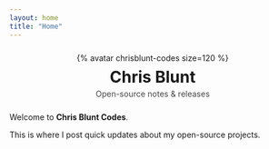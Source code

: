 ```yaml
---
layout: home
title: "Home"
---
```


<div style="text-align:center; margin: 1.5rem 0;">
  {% avatar chrisblunt-codes size=120 %}
  <h1 style="margin: 0.5rem 0 0;">Chris Blunt</h1>
  <p style="opacity: 0.8; margin-top: .25rem;">Open-source notes & releases</p>
</div>

Welcome to **Chris Blunt Codes**.  

This is where I post quick updates about my open-source projects.
